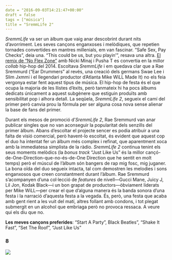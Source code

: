 ```yaml
---
date = "2016-09-03T14:21:47+00:00"
draft = false
tags = ["música"]
title = "SremmLife 2"
---
```

*SremmLife* va ser un àlbum que vaig anar descobrint durant nits d’avorriment. Les seves cançons enganxoses i melòdiques, que repetien tornades convertides en mantres millenials, em van fascinar. “Safe Sex, Pay Checks”, deia una. “This could be us, but you playin’”, resava una altra. [El remix de “No Flex Zone”](https://soundcloud.com/raesremmurd/rae-sremmurd-no-flex-zone-remix-featuring-nicki-minaj-pusha-t-prod-by-mike-will-made-it) amb Nicki Minaj i Pusha T es convertia en la millor *collab* hip-hop del 2014. Escoltava *SremmLife* i em quedava clar que a Rae Sremmurd (“Ear Drummers” al revés, una creació dels germans Swae Lee i Slim Jxmmi i el llegendari productor d’Atlanta Mike WiLL Made It) no els feia vergonya estar fent aquest tipus de música. El hip-hop de festa és el que ocupa la majoria de les llistes d’èxits, però tanmateix hi ha pocs àlbums dedicats únicament a aquest subgènere que estiguin produïts amb sensibilitat pop i alhora detall. La seqüela, *SremmLife 2*, segueix el camí del primer però canvia prou la fórmula per ser alguna cosa nova sense alienar la base de fans del primer.

<!-- more -->

Durant els mesos de promoció d’*SremmLife 2*, Rae Sremmurd van anar publicar singles que no van aconseguir la popularitat dels senzills del primer àlbum. Abans d’escoltar el projecte sencer es podia atribuir a una falta de visió comercial, però havent-lo escoltat, és evident que aquest cop el duo ha intentat fer un àlbum més complex i refinat, que aparentment xoca amb la immediatesa simplista de la ràdio. *SremmLife 2* continua tenint els seus moments melòdics (la *bonus track* “Just Like Us” és la millor cançó-de-One-Direction-que-no-és-de-One Direction que he sentit en molt temps) però el múscul de l’àlbum són bangers de rap mig fosc, mig juganer. La bona oïda del duo segueix intacta, tal com demostren les melodies i sons enganxosos que creen constantment durant l’àlbum. Rae Sremmurd s’acompanyen d’una col·lecció de *features* de nivell—Gucci Mane, Juicy J, Lil Jon, Kodak Black—i un bon grapat de productors—òbviament liderats per Mike WiLL—per crear el que d’alguna manera és la banda sonora d’una festa i la narració d’aquesta festa a la vegada. És, però, una festa que acaba amb gent rient a les vuit del matí, altres follant amb condons, i tot plegat submergit en un alcohol que embriaga però no provoca ressaca. A veure qui els diu que no.

**Les meves cançons preferides**: “Start A Party”, Black Beatles”, “Shake It Fast”, “Set The Roof”, “Just Like Us”

### 8

<img id="splashFade" src="https://66.media.tumblr.com/7af35bd49ce14e7740d5922293838183/tumblr_ocxn0aEmlP1u00ofno5_1280.png">